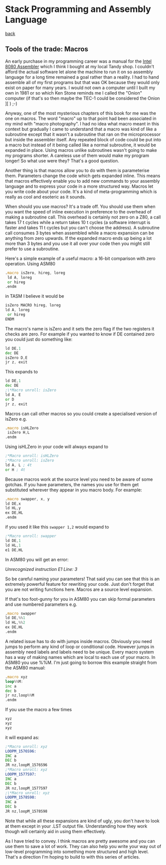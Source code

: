 # Stack Programming and Assembly Language

[back](./index.md)

## Tools of the trade: Macros

An early purchase in my programming career was a manual for the [Intel 8080 Assembler](https://altairclone.com/downloads/manuals/8080%20Programmers%20Manual.pdf) which I think I bought at my local Tandy shop. I couldn't afford the actual software let alone the machine to run it on so assembly language for a long time remained a goal rather than a reality. I had to hand assemble all of my first programs but that was OK because they would only exist on paper for many years. I would not own a computer until I built my own in 1981 or so which Ken Stone reminds me I called the "Onion" computer (if that's so then maybe the TEC-1 could be considered the Onion ][ ) ;-)

Anyway, one of the most mysterious chapters of this book for me was the one on macros. The word "macro" up to that point had been associated in my mind with "macro photography". I had no idea what macro meant in this context but gradually I came to understand that a macro was kind of like a subroutine except that it wasn't a subroutine that ran on the microprocessor but inside the assembler itself. Any repeated block of code could be put into a macro but instead of it being called like a normal subroutine, it would be expanded in place. Using macros unlike subroutines wasn't going to make my programs shorter. A careless use of them would make my program longer! So what use were they? That's a good question.

Another thing is that macros allow you to do with them is parameterise them. Parameters change the code which gets expanded inline. This means that macros effectively enable you to add new commands to your assembly language and to express your code in a more structured way. Macros let you write code about your code. It's a kind of meta-programming which is really as cool and esoteric as it sounds.

When should you use macros? It's a trade off. You should use them when you want the speed of inline execution in preference to the overhead of making a subroutine call. This overhead is certainly not zero on a Z80, a call takes 17 t cycles while a return takes 10 t cycles (a software interrupt is faster and takes 11 t cycles but you can't choose the address). A subroutine call consumes 3 bytes when assembled while a macro expansion can be anything from zero upwards. If the expanded macro ends up being a lot more than 3 bytes and you use it all over your code then you might still prefer to use a subroutine.

Here's a simple example of a useful macro: a 16-bit comparison with zero operation. Using ASM80

```asm
.macro isZero, hireg, loreg
 ld A, loreg
 or hireg
.endm
```

in TASM I believe it would be

```asm
isZero MACRO hireg, loreg
ld A, loreg
 or hireg
ENDM
```

The macro's name is isZero and it sets the zero flag if the two registers it checks are zero. For example if you wanted to know if DE contained zero you could just do something like:

```asm
ld DE,1
dec DE
isZero D,E
jr z, exit
```

This expands to

```asm
ld DE,1
dec DE
;\*Macro unroll: isZero
ld A, E
or D
jr z, exit
```

Macros can call other macros so you could create a specialised version of isZero e.g.

```asm
.macro isHLZero
 isZero H,L
.endm
```

Using isHLZero in your code will always expand to

```asm
;*Macro unroll: isHLZero
;*Macro unroll: isZero
ld A, L ; 4t
or H ; 4t
```

Because macros work at the source level you need to be aware of some gotchas. If you have parameters, the names you use for them get substituted wherever they appear in you macro body. For example:

```asm
.macro swapper, x, y
ld DE,x
ld HL,y
ex DE,HL
.endm
```

if you used it like this
`swapper 1,2`
would expand to

```asm
;*Macro unroll: swapper
ld DE,1
ld HL,1
e1 DE,HL
```

In ASM80 you will get an error:

_Unrecognized instruction E1 Line: 3_

So be careful naming your parameters! That said you can see that this is an extremely powerful feature for rewriting your code. Just don't forget that you are not writing functions here. Macros are a source level expansion.

If that's too foot-gunny for you in ASM80 you can skip formal parameters and use numbered parameters e.g.

```asm
.macro swapper
ld DE,%%1
ld HL,%%2
ex DE,HL
.endm
```

A related issue has to do with jumps inside macros. Obviously you need jumps to perform any kind of loop or conditional code. However jumps in assembly need labels and labels need to be unique. Every macro system has a way of making names which are local to each use of your macro. In ASM80 you use %%M. I'm just going to borrow this example straight from the ASM80 manual:

```asm
.macro xyz
loop%%M:
inc a
dec b
jr nz,loop%%M
.endm
```

If you use the macro a few times

```asm
xyz
xyz
xyz
```

it will expand as:

```asm
;*Macro unroll: xyz
LOOPM_1576S96:
INC a
DEC b
JR nz,loopM_1576S96
;*Macro unroll: xyz
LOOPM_1577S97:
INC a
DEC b
JR nz,loopM_1577S97
;\*Macro unroll: xyz
LOOPM_1578S98:
INC a
DEC b
JR nz,loopM_1578S98
```

Note that while all these expansions are kind of ugly, you don't have to look at them except in your .LST output file. Understanding how they work though will certainly aid in using them effectively.

As I have tried to convey. I think macros are pretty awesome and you can use them to save a lot of work. They can also help you write your way out of low-level programming into something more structured and high level. That's a direction I'm hoping to build to with this series of articles.
